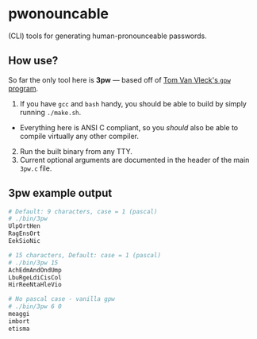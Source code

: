 # pwonouncable
(CLI) tools for generating human-pronounceable passwords.

## How use?
So far the only tool here is **3pw** — based off of [Tom Van Vleck's `gpw` program](https://multicians.org/thvv/gpw.html).
1. If you have `gcc` and `bash` handy, you should be able to build by simply running `./make.sh`.
 - Everything here is ANSI C compliant, so you _should_ also be able to compile virtually any other compiler.
2. Run the built binary from any TTY.
3. Current optional arguments are documented in the header of the main `3pw.c` file.

## 3pw example output
```bash
# Default: 9 characters, case = 1 (pascal)
# ./bin/3pw
UlpOrtHen
RagEnsOrt
EekSioNic

# 15 characters, Default: case = 1 (pascal)
# ./bin/3pw 15
AchEdmAndOndUmp
LbuRgeLdiCisCol
HirReeNtaHleVio

# No pascal case - vanilla gpw
# ./bin/3pw 6 0
meaggi
imbort
etisma
```
